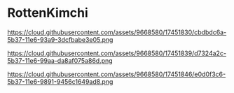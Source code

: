 # RottenKimchi

https://cloud.githubusercontent.com/assets/9668580/17451830/cbdbdc6a-5b37-11e6-93a9-3dcfbabe3e05.png

https://cloud.githubusercontent.com/assets/9668580/17451839/d7324a2c-5b37-11e6-99aa-da8af075a86d.png

https://cloud.githubusercontent.com/assets/9668580/17451846/e0d0f3c6-5b37-11e6-9891-9456c1649ad8.png
